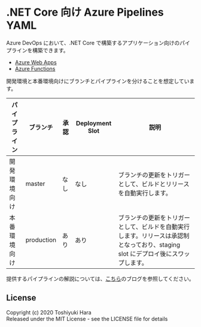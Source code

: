 # .NET Core 向け Azure Pipelines YAML
Azure DevOps において、.NET Core で構築するアプリケーション向けのパイプラインを構築できます。

- [Azure Web Apps](./web-apps/README.md)
- [Azure Functions](./function-apps/README.md)

開発環境と本番環境向けにブランチとパイプラインを分けることを想定しています。

| パイプライン | ブランチ | 承認 | Deployment Slot | 説明 |
----|----|----|----|---- 
| 開発環境向け | master | なし | なし | ブランチの更新をトリガーとして、ビルドとリリースを自動実行します。 |
| 本番環境向け | production | あり | あり | ブランチの更新をトリガーとして、ビルドを自動実行します。リリースは承認制となっており、staging slot にデプロイ後にスワップします。|

提供するパイプラインの解説については、[こちら](http://gooner.hateblo.jp/entry/2020/03/06/085256)のブログを参照してください。

## License
Copyright (c) 2020 Toshiyuki Hara  
Released under the MIT License - see the LICENSE file for details
